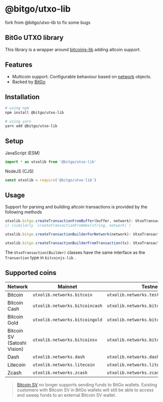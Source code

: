 # @bitgo/utxo-lib
fork from @bitgo/utxo-lib to fix some bugs



## BitGo UTXO library

This library is a wrapper around [bitcoinjs-lib](https://github.com/bitcoinjs/bitcoinjs-lib) adding altcoin support.

## Features

- Multicoin support: Configurable behaviour based on [network](https://github.com/BitGo/bitgo-utxo-lib/blob/master/src/networks.js) objects.
- Backed by [BitGo](https://www.bitgo.com/info/)

## Installation

``` bash
# using npm
npm install @bitgo/utxo-lib

# using yarn
yarn add @bitgo/utxo-lib
```

## Setup

JavaScript (ESM)
``` javascript
import * as utxolib from '@bitgo/utxo-lib'
```

NodeJS (CJS)
``` javascript
const utxolib = require('@bitgo/utxo-lib')
```

## Usage

Support for parsing and building altcoin transactions is provided by the following methods

``` typescript
utxolib.bitgo.createTransactionFromBuffer(buffer, network): UtxoTransaction
// (similarly `createTransactionFromHex(string, network)`)

utxolib.bitgo.createTransactionBuilderForNetwork(network): UtxoTransactionBuilder

utxolib.bitgo.createTransactionBuilderFromTransaction(tx): UtxoTransactionBuilder
```

The `UtxoTransaction(Builder)` classes have the same interface as the `Transaction` type in `bitcoinjs-lib` .

## Supported coins

|Network|Mainnet|Testnet|
|---|---|---|
|Bitcoin|`utxolib.networks.bitcoin`|`utxolib.networks.testnet`|
|Bitcoin Cash|`utxolib.networks.bitcoincash`|`utxolib.networks.bitcoincashTestnet`|
|Bitcoin Gold|`utxolib.networks.bitcoingold`|`utxolib.networks.bitcoingoldTestnet`|
|Bitcoin SV (Satoshi Vision)|`utxolib.networks.bitcoinsv`|`utxolib.networks.bitcoinsvTestnet`|
|Dash|`utxolib.networks.dash`|`utxolib.networks.dash`|
|Litecoin|`utxolib.networks.litecoin`|`utxolib.networks.litecoinTest`|
|Zcash|`utxolib.networks.zcash`|`utxolib.networks.zcashTest`|

> [Bitcoin SV](https://blog.bitgo.com/bsv-deprecation-6b3fff4df34c) no longer supports sending funds to BitGo wallets. Existing customers with Bitcoin SV in BitGo wallets will still be able to access and sweep funds to an external Bitcoin SV wallet.
